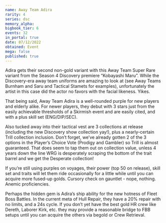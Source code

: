 ```yaml
---
name: Away Team Adira
rarity: 4
series: dsc
memory_alpha:
bigbook_tier: 6
events: 32
in_portal: true
date: 07/12/2022
obtained: Event
mega: false
published: true
---
```


Adira gets their second non-gold variant with this Away Team Super Rare variant from the Season 4 Discovery premiere “Kobayashi Maru”.  While the Discovery-era away team uniforms are amazing to look at (see Away Teams Burnham and Saru and Tactical Stamets for examples), unfortunately the artist in this case did the actor no favors with the facial likeness.  Yikes.

That being said, Away Team Adira is a well-rounded purple for new players and elderly alike.  For newer players, they debut with 3 stars just from the easily achievable thresholds of a Skirmish event and are easily cited, and with a plus skill set (ENG/DIP/SEC).

Also tucked away into their tactical vest are 3 collections at release (including the new Discovery show collection yay!), plus a nearly-certain Trill collection inclusion.  Don’t forget, we’ve already gotten 2 of the 3 options in the Player’s Choice Vote (Prodigy and Gambler) so Trill is almost guaranteed.  That does seem to tap them out on collection value, unless 4 years down the line WRG is desperately scraping the bottom of the trait barrel and we get the Desperate collection!

If you’re still using purples on voyages, their power (top 50 on release), skill set and traits will let them ride occasionally for a little while until you can acquire more fused-up golds.  Cursory check on gauntlet - nope, nothing.  Anemic proficiencies.

Perhaps the hidden gem is Adira’s ship ability for the new hotness of Fleet Boss Battles.  In the current meta of Hull Repair, they have a 20% repair with no limits, and a 24s cycle.  If you don’t yet have the best gold HR crew like Dereth, Laborer Kirk, etc. they may provide a reasonable bridge to FBB setups until you can acquire the others via begold or Crew Retrieval.
